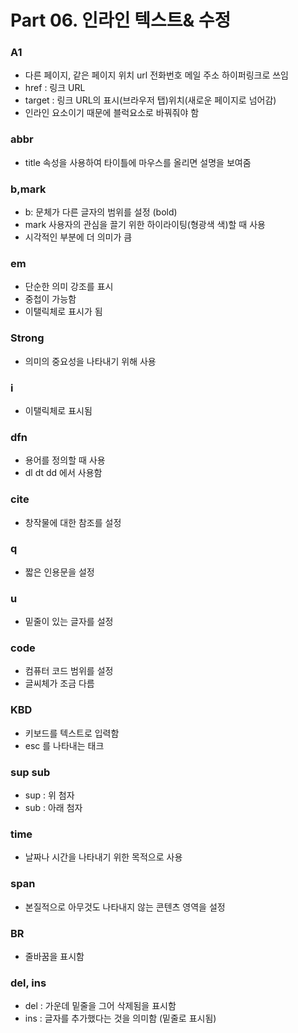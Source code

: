 # Part 06. 인라인 텍스트& 수정

### A1
  - 다른 페이지, 같은 페이지 위치 url 전화번호 메일 주소 하이퍼링크로 쓰임
  - href : 링크 URL
  - target : 링크 URL의 표시(브라우저 탭)위치(새로운 페이지로 넘어감)
  - 인라인 요소이기 때문에 블럭요소로 바꿔줘야 함

### abbr
  - title 속성을 사용하여 타이틀에 마우스를 올리면 설명을 보여줌

### b,mark
  - b: 문체가 다른 글자의 범위를 설정 (bold)
  - mark 사용자의 관심을 끌기 위한 하이라이팅(형광색 색)할 때 사용
  - 시각적인 부분에 더 의미가 큼

### em
  - 단순한 의미 강조를 표시
  - 중첩이 가능함
  - 이탤릭체로 표시가 됨

### Strong
  - 의미의 중요성을 나타내기 위해 사용

### i
  - 이탤릭체로 표시됨

### dfn
  - 용어를 정의할 때 사용
  - dl dt dd 에서 사용함

### cite
  - 창작물에 대한 참조를 설정

### q
  - 짧은 인용문을 설정

### u
  - 밑줄이 있는 글자를 설정

### code
  - 컴퓨터 코드 범위를 설정
  - 글씨체가 조금 다름

### KBD
  - 키보드를 텍스트로 입력함
  - esc 를 나타내는 태크

### sup sub
  - sup : 위 첨자
  - sub : 아래 첨자

### time
  - 날짜나 시간을 나타내기 위한 목적으로 사용

### span
  - 본질적으로 아무것도 나타내지 않는 콘텐츠 영역을 설정

### BR
  - 줄바꿈을 표시함

### del, ins
  - del : 가운데 밑줄을 그어 삭제됨을 표시함
  - ins : 글자를 추가했다는 것을 의미함 (밑줄로 표시됨)



